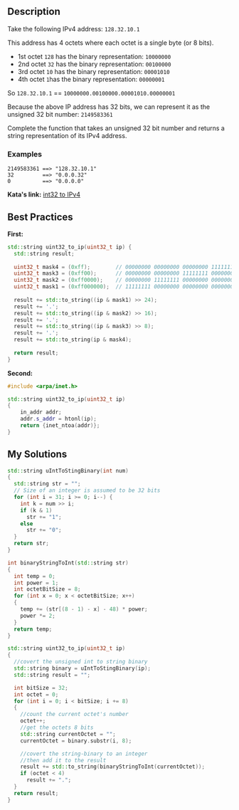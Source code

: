 ## Description

Take the following IPv4 address: `128.32.10.1`

This address has 4 octets where each octet is a single byte (or 8 bits).

* 1st octet `128` has the binary representation: `10000000`
* 2nd octet `32` has the binary representation: `00100000`
* 3rd octet `10` has the binary representation: `00001010`
* 4th octet `1`has the binary representation: `00000001`

So `128.32.10.1` == `10000000.00100000.00001010.00000001`

Because the above IP address has 32 bits, we can represent it as the unsigned 32 bit number: `2149583361`

Complete the function that takes an unsigned 32 bit number and returns a string representation of its IPv4 address.

### Examples

    2149583361 ==> "128.32.10.1"
    32         ==> "0.0.0.32"
    0          ==> "0.0.0.0"

**Kata's link:** [int32 to IPv4](https://www.codewars.com/kata/52e88b39ffb6ac53a400022e/cpp)

## Best Practices

**First:**
```cpp
std::string uint32_to_ip(uint32_t ip) {
  std::string result;
  
  uint32_t mask4 = (0xff);        // 00000000 00000000 00000000 11111111
  uint32_t mask3 = (0xff00);      // 00000000 00000000 11111111 00000000
  uint32_t mask2 = (0xff0000);    // 00000000 11111111 00000000 00000000
  uint32_t mask1 = (0xff000000);  // 11111111 00000000 00000000 00000000
    
  result += std::to_string((ip & mask1) >> 24);
  result += '.';
  result += std::to_string((ip & mask2) >> 16);
  result += '.';
  result += std::to_string((ip & mask3) >> 8);
  result += '.';
  result += std::to_string(ip & mask4);
  
  return result;
}
```

**Second:**
```cpp
#include <arpa/inet.h>

std::string uint32_to_ip(uint32_t ip)
{
    in_addr addr;
    addr.s_addr = htonl(ip);
    return {inet_ntoa(addr)};  
}
```

## My Solutions
```cpp
std::string uIntToStingBinary(int num)
{
  std::string str = "";
  // Size of an integer is assumed to be 32 bits
  for (int i = 31; i >= 0; i--) {
    int k = num >> i;
    if (k & 1)
      str += "1";
    else
      str += "0";
  }
  return str;
}

int binaryStringToInt(std::string str)
{
  int temp = 0;
  int power = 1;
  int octetBitSize = 8;
  for (int x = 0; x < octetBitSize; x++)
  {
    temp += (str[(8 - 1) - x] - 48) * power;
    power *= 2;
  }
  return temp;
}

std::string uint32_to_ip(uint32_t ip)
{
  //covert the unsigned int to string binary
  std::string binary = uIntToStingBinary(ip);
  std::string result = "";

  int bitSize = 32;
  int octet = 0;
  for (int i = 0; i < bitSize; i += 8)
  {
    //count the current octet's number
    octet++;
    //get the octets 8 bits
    std::string currentOctet = "";
    currentOctet = binary.substr(i, 8);

    //covert the string-binary to an integer
    //then add it to the result
    result += std::to_string(binaryStringToInt(currentOctet));
    if (octet < 4)
      result += ".";
  }
  return result;
}
```

